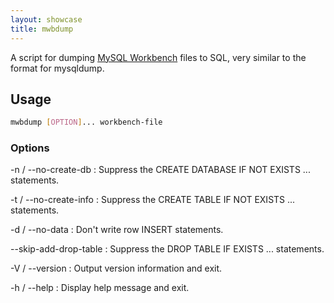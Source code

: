 ```yaml
---
layout: showcase
title: mwbdump
---
```


A script for dumping [MySQL Workbench](https://www.mysql.com/products/workbench/) files to SQL, very similar to the format for mysqldump.

## Usage

```bash
mwbdump [OPTION]... workbench-file
```

### Options

-n / --no-create-db
: Suppress the CREATE DATABASE IF NOT EXISTS ... statements.

-t / --no-create-info
: Suppress the CREATE TABLE IF NOT EXISTS ... statements.

-d / --no-data
: Don't write row INSERT statements.

--skip-add-drop-table
: Suppress the DROP TABLE IF EXISTS ... statements.

-V / --version
: Output version information and exit.

-h / --help
: Display help message and exit.
